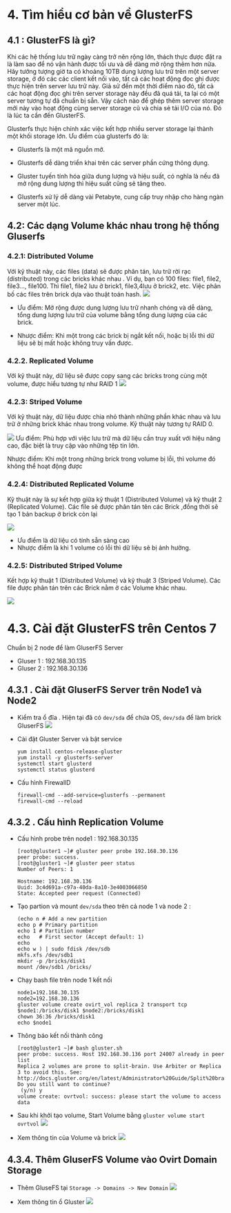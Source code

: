 

# 4. Tìm hiểu cơ bản về GlusterFS

## 4.1 : GlusterFS là gì?
Khi các hệ thống lưu trữ ngày càng trở nên rộng lớn, thách thực được đặt ra là làm sao để nó vận hành được tối ưu và dễ dàng mở rộng thêm hơn nữa. Hãy tưởng tượng giờ ta có khoảng 10TB dung lượng lưu trữ trên một server storage, ở đó các các client kết nối vào, tất cả các hoạt động đọc ghi được thực hiện trên server lưu trữ này. Giả sử đến một thời điểm nào đó, tất cả các hoạt động đọc ghi trên server storage này đều đã quá tải, ta lại có một server tương tự đã chuẩn bị sẵn. Vậy cách nào để ghép thêm server storage mới này vào hoạt động cùng server storage cũ và chia sẻ tải I/O của nó. Đó là lúc ta cần đến GlusterFS.

Glusterfs thực hiện chính xác việc kết hợp nhiều server storage lại thành một khối storage lớn. Ưu điểm của glusterfs đó là:

- Glusterfs là một mã nguồn mở.

-  Glusterfs dễ dàng triển khai trên các server phần cứng thông dụng.

- Gluster tuyến tính hóa giữa dung lượng và hiệu suất, có nghĩa là nếu đã mở rộng dung lượng thì hiệu suất cũng sẽ tăng theo.

 - Glusterfs xử lý dễ dàng vài Petabyte, cung cấp truy nhập cho hàng ngàn server một lúc.


## 4.2: Các dạng Volume khác nhau trong hệ thống Gluserfs

### 4.2.1:  Distributed Volume
Với kỹ thuật này, các files (data) sẽ được phân tán, lưu trữ rời rạc (distributed) trong các bricks khác nhau . Ví dụ, bạn có 100 files: file1, file2, file3…, file100. Thì file1, file2 lưu ở brick1, file3,4lưu ở brick2, etc. Việc phân bố các files trên brick dựa vào thuật toán hash.
![](https://1hosting.com.vn/wp-content/uploads/2017/03/Glusterfs-Distributed-Volume.png)
- Ưu điểm: Mở rộng được dung lượng lưu trữ nhanh chóng và dễ dàng, tổng dung lượng lưu trữ của volume bằng tổng dung lượng của các brick.

- Nhược điểm: Khi một trong các brick bị ngắt kết nối, hoặc bị lỗi thì dữ liệu sẽ bị mất hoặc không truy vấn được.
### 4.2.2. Replicated Volume

Với kỹ thuật này, dữ liệu sẽ được copy sang các bricks trong cùng một volume, được hiểu tương tự như RAID 1
![](https://1hosting.com.vn/wp-content/uploads/2017/03/Glusterfs-Replicated-Volume.png)

### 4.2.3: Striped Volume
Với kỹ thuật này, dữ liệu được chia nhỏ thành những phần khác nhau và lưu trữ ở những brick khác nhau trong volume. Kỹ thuật này tương tự RAID 0.

![](https://1hosting.com.vn/wp-content/uploads/2017/03/Glusterfs-Striped-Volume.png)
Ưu điểm: Phù hợp với việc lưu trữ mà dữ liệu cần truy xuất với hiệu năng cao, đặc biệt là truy cập vào những tệp tin lớn.

Nhược điểm: Khi một trong những brick trong volume bị lỗi, thì volume đó không thể hoạt động được

### 4.2.4: Distributed Replicated Volume

Kỹ thuật này là sự kết hợp giữa kỹ thuật 1 (Distributed Volume) và kỹ thuật 2 (Replicated Volume). Các file sẽ được phân tán tên các Brick ,đồng thời sẽ tạo 1 bản backup ở brick còn lại

![](https://1hosting.com.vn/wp-content/uploads/2017/03/Glusterfs-Distributed-Replicated-Volume.png)

- Ưu điểm là dữ liệu có tính sẵn sàng cao 
- Nhược điểm là khi 1 volume có lỗi thì dữ liệu sẽ bị ảnh hưởng.

### 4.2.5: Distributed Striped Volume
Kết hợp kỹ thuật 1 (Distributed Volume) và kỹ thuật 3 (Striped Volume). Các file được phân tán trên các Brick nằm ở các Volume khác nhau.

![](https://1hosting.com.vn/wp-content/uploads/2017/03/Glusterfs-Distributed-Striped-Volume.png)


# 4.3. Cài đặt GlusterFS trên Centos 7
Chuẩn bị 2 node để làm GluserFS Server
- Gluser 1 : 192.168.30.135
- Gluser 2 : 192.168.30.136

## 4.3.1 . Cài đặt GluserFS Server trên Node1 và Node2

- Kiểm tra ổ đĩa . Hiện tại đã có `dev/sda` để chứa OS, `dev/sda` để làm brick GluserFS
![](https://i.imgur.com/JxNcpBU.png)

- Cài đặt Gluster Server và bật service
	```
	yum install centos-release-gluster
	yum install -y glusterfs-server
	systemctl start glusterd
	systemctl status glusterd
	```

- Cấu hình FirewallD
	```
	firewall-cmd --add-service=glusterfs --permanent
	firewall-cmd --reload
	```


## 4.3.2 . Cấu hình Replication Volume

- Cấu hình probe trên node1 : 192.168.30.135
	```
	[root@gluster1 ~]# gluster peer probe 192.168.30.136
	peer probe: success. 
	[root@gluster1 ~]# gluster peer status
	Number of Peers: 1

	Hostname: 192.168.30.136
	Uuid: 3c4d691a-c97a-40da-8a10-3e4003066850
	State: Accepted peer request (Connected)
	```
-  Tạo partion và mount `dev/sda` theo trên cả node 1 và node 2 :
	```
	(echo n # Add a new partition
	echo p # Primary partition
	echo 1 # Partition number
	echo   # First sector (Accept default: 1)
	echo
	echo w ) | sudo fdisk /dev/sdb
	mkfs.xfs /dev/sdb1
	mkdir -p /bricks/disk1
	mount /dev/sdb1 /bricks/
	```


- Chạy bash file trên node 1 kết nối
	```
	node1=192.168.30.135
	node2=192.168.30.136
	gluster volume create ovirt_vol replica 2 transport tcp $node1:/bricks/disk1 $node2:/bricks/disk1
	chown 36:36 /bricks/disk1
	echo $node1

	```

- Thông báo kết nối thành công
	```
	[root@gluster1 ~]# bash gluster.sh 
	peer probe: success. Host 192.168.30.136 port 24007 already in peer list
	Replica 2 volumes are prone to split-brain. Use Arbiter or Replica 3 to avoid this. See: 	http://docs.gluster.org/en/latest/Administrator%20Guide/Split%20brain%20and%20ways%20to%20deal%20with%20it/.
	Do you still want to continue?
	 (y/n) y
	volume create: ovrtvol: success: please start the volume to access data
	```

- Sau khi khởi tạo volume, Start Volume bằng `gluster volume start ovrtvol`
![](https://i.imgur.com/AmxEV99.png)

- Xem thông tin của Volume và brick
![](https://i.imgur.com/xm1CXKQ.png)


## 4.3.4. Thêm GluserFS Volume vào Ovirt Domain Storage

- Thêm GluseFS tại `Storage -> Domains -> New Domain`
![](https://i.imgur.com/zGvJmfW.png)

- Xem thông tin ổ Gluster
![](https://i.imgur.com/o0Tt283.png)

